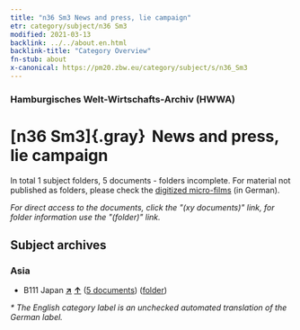 ```yaml
---
title: "n36 Sm3 News and press, lie campaign"
etr: category/subject/n36 Sm3
modified: 2021-03-13
backlink: ../../about.en.html
backlink-title: "Category Overview"
fn-stub: about
x-canonical: https://pm20.zbw.eu/category/subject/s/n36_Sm3
---
```


### Hamburgisches Welt-Wirtschafts-Archiv (HWWA)
# [n36 Sm3]{.gray}&#8201; News and press, lie campaign&#160; 





In total 1 subject folders, 5 documents - folders incomplete.
For material not published as folders, please check the [digitized micro-films](/film/h1_sh.de.html) (in German).

_For direct access to the documents, click the "(xy documents)" link, for folder information use the "(folder)" link._

## Subject archives



### Asia

- B111 Japan [**&nearr;**](../../../geo/i/141272/about.en.html "Japan (all folders)") [**&uarr;**](../../../geo/about.en.html#B111 "Country category system") (<a href="https://pm20.zbw.eu/dfgview/sh/141272,145710" title="about: Japan : News and press, lie campaign" target="_blank">5 documents</a>) ([folder](../../../../folder/sh/1412xx/141272/1457xx/145710/about.en.html))


_* The English category label is an unchecked automated translation of the German label._

